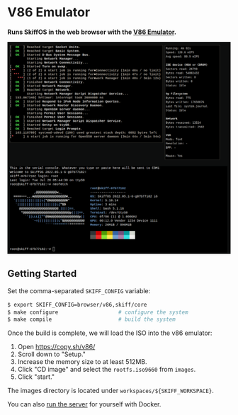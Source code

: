# V86 Emulator

**Runs SkiffOS in the web browser with the [V86 Emulator].**

[V86 Emulator]: https://github.com/copy/v86

![](../../../resources/images/browser-v86-screenshot.png)

## Getting Started

Set the comma-separated `SKIFF_CONFIG` variable:

```sh
$ export SKIFF_CONFIG=browser/v86,skiff/core
$ make configure                   # configure the system
$ make compile                     # build the system
```

Once the build is complete, we will load the ISO into the v86 emulator:

 1. Open https://copy.sh/v86/
 2. Scroll down to "Setup."
 3. Increase the memory size to at least 512MB.
 4. Click "CD image" and select the `rootfs.iso9660` from `images`.
 5. Click "start."

The images directory is located under `workspaces/${SKIFF_WORKSPACE}`.

You can also [run the server] for yourself with Docker.

[run the server]: https://github.com/copy/v86#alternatively-to-build-using-docker
